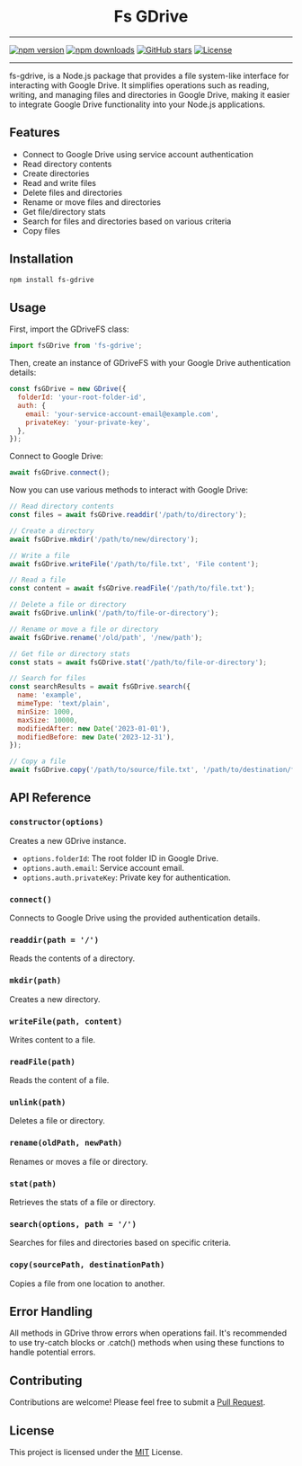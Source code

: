 <div align="center">
  <h1>Fs GDrive</h1>
</div>

---

[![npm version](https://img.shields.io/npm/v/fs-gdrive)](https://www.npmjs.com/package/fs-gdrive)
[![npm downloads](https://img.shields.io/npm/dm/fs-gdrive)](https://www.npmjs.com/package/fs-gdrive)
[![GitHub stars](https://img.shields.io/github/stars/wo6zz/fs-gdrive?style=social)](https://github.com/wo6zz/fs-gdrive/stargazers)
[![License](https://img.shields.io/github/license/wo6zz/fs-gdrive)](https://github.com/wo6zz/fs-gdrive/blob/main/LICENSE)

---

fs-gdrive, is a Node.js package that provides a file system-like interface for interacting with Google Drive. It simplifies operations such as reading, writing, and managing files and directories in Google Drive, making it easier to integrate Google Drive functionality into your Node.js applications.

## Features

- Connect to Google Drive using service account authentication
- Read directory contents
- Create directories
- Read and write files
- Delete files and directories
- Rename or move files and directories
- Get file/directory stats
- Search for files and directories based on various criteria
- Copy files

## Installation

```bash
npm install fs-gdrive
```

## Usage

First, import the GDriveFS class:

```javascript
import fsGDrive from 'fs-gdrive';
```

Then, create an instance of GDriveFS with your Google Drive authentication details:

```javascript
const fsGDrive = new GDrive({
  folderId: 'your-root-folder-id',
  auth: {
    email: 'your-service-account-email@example.com',
    privateKey: 'your-private-key',
  },
});
```

Connect to Google Drive:

```javascript
await fsGDrive.connect();
```

Now you can use various methods to interact with Google Drive:

```javascript
// Read directory contents
const files = await fsGDrive.readdir('/path/to/directory');

// Create a directory
await fsGDrive.mkdir('/path/to/new/directory');

// Write a file
await fsGDrive.writeFile('/path/to/file.txt', 'File content');

// Read a file
const content = await fsGDrive.readFile('/path/to/file.txt');

// Delete a file or directory
await fsGDrive.unlink('/path/to/file-or-directory');

// Rename or move a file or directory
await fsGDrive.rename('/old/path', '/new/path');

// Get file or directory stats
const stats = await fsGDrive.stat('/path/to/file-or-directory');

// Search for files
const searchResults = await fsGDrive.search({
  name: 'example',
  mimeType: 'text/plain',
  minSize: 1000,
  maxSize: 10000,
  modifiedAfter: new Date('2023-01-01'),
  modifiedBefore: new Date('2023-12-31'),
});

// Copy a file
await fsGDrive.copy('/path/to/source/file.txt', '/path/to/destination/file.txt');
```

## API Reference

### `constructor(options)`

Creates a new GDrive instance.

- `options.folderId`: The root folder ID in Google Drive.
- `options.auth.email`: Service account email.
- `options.auth.privateKey`: Private key for authentication.

### `connect()`

Connects to Google Drive using the provided authentication details.

### `readdir(path = '/')`

Reads the contents of a directory.

### `mkdir(path)`

Creates a new directory.

### `writeFile(path, content)`

Writes content to a file.

### `readFile(path)`

Reads the content of a file.

### `unlink(path)`

Deletes a file or directory.

### `rename(oldPath, newPath)`

Renames or moves a file or directory.

### `stat(path)`

Retrieves the stats of a file or directory.

### `search(options, path = '/')`

Searches for files and directories based on specific criteria.

### `copy(sourcePath, destinationPath)`

Copies a file from one location to another.

## Error Handling

All methods in GDrive throw errors when operations fail. It's recommended to use try-catch blocks or .catch() methods when using these functions to handle potential errors.

## Contributing

Contributions are welcome! Please feel free to submit a [Pull Request](https://github.com/wo6zz/gdrive-fs/pulls).

## License

This project is licensed under the [MIT](./LICENSE) License.
